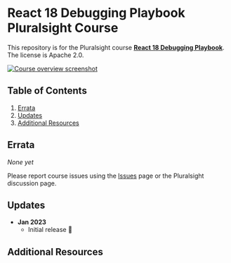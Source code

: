 # React 18 Debugging Playbook Pluralsight Course

This repository is for the Pluralsight course **[React 18 Debugging Playbook]($COURSE_LINK$)**. The license is Apache 2.0.

[![Course overview screenshot]($COURSE_HERO_IMAGE$)]($COURSE_LINK$)


## Table of Contents

1. [Errata](#errata)
1. [Updates](#updates)
1. [Additional Resources](#additional-resources)

## Errata

*None yet*

Please report course issues using the [Issues](issues) page or the Pluralsight discussion page.

## Updates

- **Jan 2023**
  - Initial release 🎉

## Additional Resources
